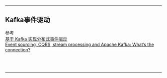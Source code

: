 
---------------------------------------------------------------------------------------------------------------------

## Kafka事件驱动










参考  
[基于 Kafka 实现分布式事件驱动](https://www.infoq.cn/article/6*x2ojwygdzuwjiavqiz)  
[Event sourcing, CQRS, stream processing and Apache Kafka: What’s the connection?](https://www.confluent.io/blog/event-sourcing-cqrs-stream-processing-apache-kafka-whats-connection/)  
[]()  
[]()  
[]()  
[]()



---------------------------------------------------------------------------------------------------------------------



